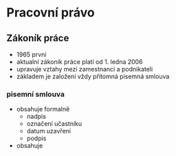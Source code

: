 # Pracovní právo

## Zákoník práce
- 1965 první
- aktualní zákonik práce platí od 1. ledna 2006
- upravuje vztahy mezi zamestnanci a podnikateli
- základem je založení vždy přítomná pisemná smlouva

### pisemní smlouva
- obsahuje formalně
    - nadpis
    - označení učastníku
    - datum uzavření
    - podpis
- obsahuje




